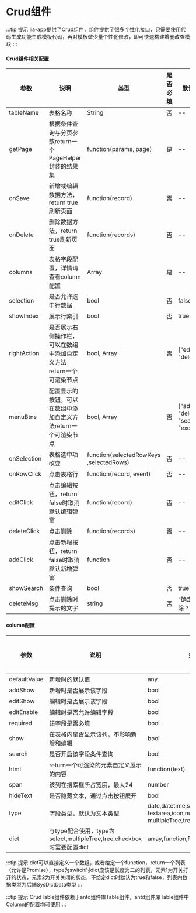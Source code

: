 # Crud组件


:::tip 提示
lia-app提供了Crud组件，组件提供了很多个性化接口，只需要使用代码生成功能生成模板代码，再对模板做少量个性化修改，即可快速构建增删改查模块
:::

#### Crud组件相关配置
| 参数 | 说明 | 类型 | 是否必填 | 默认值 |
| ---  | --- | ---  | ---      | ---   |
| tableName | 表格名称 | String | 否 | -- |
| getPage | 根据条件查询与分页参数return一个PageHelper封装的结果集 | function(params, page) | 是 | -- |
| onSave | 新增或编辑数据方法，return true刷新页面 | function(record) | 否 | -- |
| onDelete | 删除数据方法，return true刷新页面 | function(records) | 否 | -- |
| columns | 表格字段配置，详情请查看column配置 | Array | 是 | -- |
| selection | 是否允许选中行数据 | bool | 否 | false |
| showIndex | 展示行索引 | bool | 否 | true |
| rightAction | 是否展示右侧操作栏，可以在数组中添加自定义方法return一个可渲染节点 | bool, Array | 否 | ["edit", "delete"] |
| menuBtns | 配置显示的按钮，可以在数组中添加自定义方法return一个可渲染节点 | bool, Array | 否 | ["add", "delete", "search", "excel"] |
| onSelection | 表格选中项改变 | function(selectedRowKeys<br/>,selectedRows) | 否 | -- |
| onRowClick | 点击表格行 | function(record, event) | 否 | -- |
| editClick | 点击编辑按钮，return false时取消默认编辑弹窗 | function(record) | 否 | -- |
| deleteClick | 点击删除 | function(records) | 否 | -- |
| addClick | 点击新增按钮，return false时取消默认新增弹窗 | function | 否 | -- |
| showSearch | 条件查询 | bool | 否 | true |
| deleteMsg | 点击删除时提示的文字 | string | 否 | "确定删除？" |


#### column配置
| 参数 | 说明 | 类型 | 是否必填 | 默认值 |
| ---  | --- | ---  | ---      | ---   |
| defaultValue | 新增时的默认值 | any | 否 | -- |
| addShow | 新增时是否展示该字段 | bool | 否 | true |
| editShow | 编辑时是否展示该字段 | bool | 否 | true |
| editEnable | 编辑时是否允许编辑字段 | bool | 否 | true |
| required | 该字段是否必填 | bool | 否 | false |
| show | 在表格内是否显示该列，不影响新增和编辑 | bool | 否 | true |
| search | 是否开启该字段条件查询 | bool | 否 | true |
| html | return一个可渲染的元素自定义展示的内容 | function(text) | 否 | -- |
| span | 该列在搜索框所占宽度，最大24 | number | 否 | 6 |
| hideText | 是否隐藏文本，通过点击按钮展开 | bool | 否 | false |
| type | 字段类型，默认为文本类型 | date,datetime,select,<br/>textarea,icon,number,<br/>multipleTree,tree,checkbox,switch | 否 | -- |
| dict | 与type配合使用，type为select,multipleTree,tree,checkbox时需要配置dict | array,function,Promise | 否 | -- |


:::tip 提示
dict可以直接定义一个数组，或者给定一个function，return一个列表（允许是Promise），type为switch时dict应该是长度为二的列表，元素1为开关打开的状态，元素2为开关关闭的状态，不给定dict时默认为true和false，列表内数据类型为后端SysDictData类型
:::

:::tip 提示
CrudTable组件依赖于antd组件库Table组件，antd组件库Table组件中Column的配置均可使用
:::